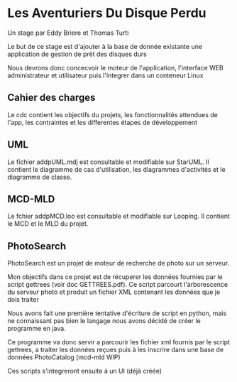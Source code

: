 # Les Aventuriers Du Disque Perdu

Un stage par Eddy Briere et Thomas Turti

Le but de ce stage est d'ajouter à la base de donnée existante une application de gestion de prêt des disques durs


Nous devrons donc concecvoir le moteur de l'application, l'interface WEB administrateur et utilisateur puis l'integrer dans un conteneur Linux


## Cahier des charges


  Le cdc contient les objectifs du projets, les fonctionnalités attendues de l'app, les contraintes et les differentes étapes de développement

## UML

  Le fichier addpUML.mdj est consultable et modifiable sur StarUML. Il contient le diagramme de cas d'utilisation, les diagrammes d'activités et le diagramme de classe.

## MCD-MLD

  Le fchier addpMCD.loo est consultable et modifiable sur Looping. Il contient le MCD et le MLD du projet.

## PhotoSearch

  PhotoSearch est un projet de moteur de recherche de photo sur un serveur.
  
Mon objectifs dans ce projet est de récuperer les données fournies par le script gettrees (voir doc GETTREES.pdf).
Ce script parcourt l'arborescence du serveur photo et produit un fichier XML contenant les données que je dois traiter

  Nous avons fait une première tentative d'écriture de script en python, mais ne connaissant pas bien le langage nous avons décidé
de créer le programme en java.

Ce programme va donc servir a parcourir les fichier xml fournis par le script gettrees, a traiter les données reçues puis à les inscrire
dans une base de données PhotoCatalog (mcd-mld WIP)

  Ces scripts s'integreront ensuite à un UI (déjà créée)
